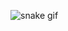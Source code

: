 


![snake gif](https://github.com/tayfunbabacandev/tayfunbabacandev/blob/output/github-contribution-grid-snake.gif)
